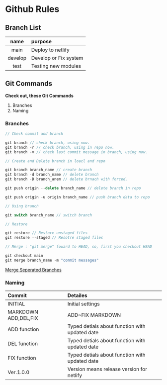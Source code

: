 # Github Rules

## Branch List

| name | purpose |
| :---: | :----- |
| main | Deploy to netlify |
| develop | Develop or Fix system |
| test | Testing new modules |

## Git Commands

**Check out, these Git Commands**

1. Branches
2. Naming

### Branches

```javascript
// Check commit and branch

git branch // check branch, using now.
git branch -r // check branch, using in repo now.
git branch -v // check last commit message in branch, using now.

// Create and Delete branch in loacl and repo

git branch branch_name // create branch
git branch -d branch_name // delete branch
git branch -D branch_anem // delete brnach with forced,

git push origin --delete branch_name // delete branch in repo

git push origin -u origin branch_name // push branch data to repo

// Using branch

git switch branch_name // switch branch

// Restore

git restore // Restore unstaged files
git restore --staged // Resotre staged files

// Merge : "git merge" foward to HEAD, so, first you checkout HEAD

git checkout main
git merge branch_name -m "commit messages"
```
[Merge Seperated Branches](https://backlog.com/git-tutorial/kr/stepup/stepup2_4.html#:~:text=%EB%B8%8C%EB%9E%9C%EC%B9%98%20%EB%B3%91%ED%95%A9%EC%9D%80%20merge%20%EB%AA%85%EB%A0%B9%EC%96%B4,%EB%B8%8C%EB%9E%9C%EC%B9%98%EC%97%90%20%EC%9C%84%EC%B9%98%ED%95%98%EA%B2%8C%20%EB%90%A9%EB%8B%88%EB%8B%A4.)

### Naming

| Commit | Detailes |
| :----- | :-------- |
| INITIAL | Initial settings |
| MARKDOWN ADD,DEL,FIX | ADD~FIX MARKDOWN |
| ADD function | Typed detials about function with updated date |
| DEL function | Typed detials about function with updated date |
| FIX function | Typed detials about function with updated date |
| Ver.1.0.0 | Version means release version for netlify |